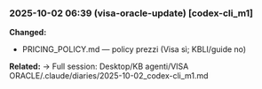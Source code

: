 ### 2025-10-02 06:39 (visa-oracle-update) [codex-cli_m1]

**Changed:**
- PRICING_POLICY.md — policy prezzi (Visa sì; KBLI/guide no)

**Related:**
→ Full session: Desktop/KB agenti/VISA ORACLE/.claude/diaries/2025-10-02_codex-cli_m1.md

